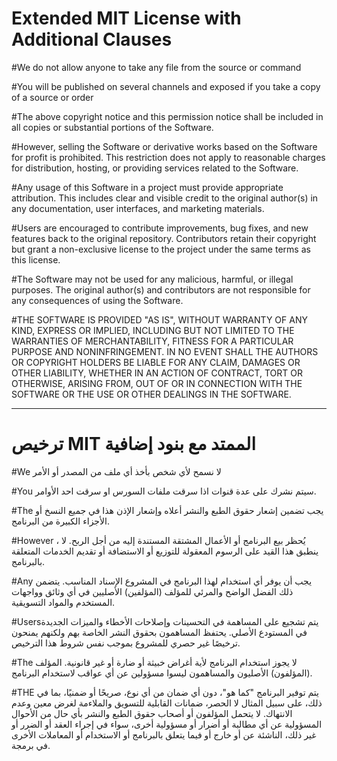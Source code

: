# Extended MIT License with Additional Clauses

#We do not allow anyone to take any file from the source or command

#You will be published on several channels and exposed if you take a copy of a source or order

#The above copyright notice and this permission notice shall be included in all copies or substantial portions of the Software.


#However, selling the Software or derivative works based on the Software for profit is prohibited. This restriction does not apply to reasonable charges for distribution, hosting, or providing services related to the Software.

#Any usage of this Software in a project must provide appropriate attribution. This includes clear and visible credit to the original author(s) in any documentation, user interfaces, and marketing materials.

#Users are encouraged to contribute improvements, bug fixes, and new features back to the original repository. Contributors retain their copyright but grant a non-exclusive license to the project under the same terms as this license.

#The Software may not be used for any malicious, harmful, or illegal purposes. The original author(s) and contributors are not responsible for any consequences of using the Software.

#THE SOFTWARE IS PROVIDED "AS IS", WITHOUT WARRANTY OF ANY KIND, EXPRESS OR IMPLIED, INCLUDING BUT NOT LIMITED TO THE WARRANTIES OF MERCHANTABILITY, FITNESS FOR A PARTICULAR PURPOSE AND NONINFRINGEMENT. IN NO EVENT SHALL THE AUTHORS OR COPYRIGHT HOLDERS BE LIABLE FOR ANY CLAIM, DAMAGES OR OTHER LIABILITY, WHETHER IN AN ACTION OF CONTRACT, TORT OR OTHERWISE, ARISING FROM, OUT OF OR IN CONNECTION WITH THE SOFTWARE OR THE USE OR OTHER DEALINGS IN THE SOFTWARE.

- - - - - -

# ترخيص MIT الممتد مع بنود إضافية

#We لا نسمح لأي شخص بأخذ أي ملف من المصدر أو الأمر

#You سيتم نشرك على عدة قنوات اذا سرقت ملفات السورس او سرقت احد الأوامر.

#The يجب تضمين إشعار حقوق الطبع والنشر أعلاه وإشعار الإذن هذا في جميع النسخ أو الأجزاء الكبيرة من البرنامج.

#However ، يُحظر بيع البرنامج أو الأعمال المشتقة المستندة إليه من أجل الربح. لا ينطبق هذا القيد على الرسوم المعقولة للتوزيع أو الاستضافة أو تقديم الخدمات المتعلقة بالبرنامج.

#Any يجب أن يوفر أي استخدام لهذا البرنامج في المشروع الإسناد المناسب. يتضمن ذلك الفضل الواضح والمرئي للمؤلف (المؤلفين) الأصليين في أي وثائق وواجهات المستخدم والمواد التسويقية.

#Usersيتم تشجيع على المساهمة في التحسينات وإصلاحات الأخطاء والميزات الجديدة في المستودع الأصلي. يحتفظ المساهمون بحقوق النشر الخاصة بهم ولكنهم يمنحون ترخيصًا غير حصري للمشروع بموجب نفس شروط هذا الترخيص.

#The لا يجوز استخدام البرنامج لأية أغراض خبيثة أو ضارة أو غير قانونية. المؤلف (المؤلفون) الأصليون والمساهمون ليسوا مسؤولين عن أي عواقب لاستخدام البرنامج.

#THE يتم توفير البرنامج "كما هو"، دون أي ضمان من أي نوع، صريحًا أو ضمنيًا، بما في ذلك، على سبيل المثال لا الحصر، ضمانات القابلية للتسويق والملاءمة لغرض معين وعدم الانتهاك. لا يتحمل المؤلفون أو أصحاب حقوق الطبع والنشر بأي حال من الأحوال المسؤولية عن أي مطالبة أو أضرار أو مسؤولية أخرى، سواء في إجراء العقد أو الضرر أو غير ذلك، الناشئة عن أو خارج أو فيما يتعلق بالبرنامج أو الاستخدام أو المعاملات الأخرى في برمجة.
